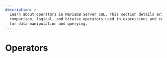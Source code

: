 ```yaml
---
description: >-
  Learn about operators in MariaDB Server SQL. This section details arithmetic,
  comparison, logical, and bitwise operators used in expressions and conditions
  for data manipulation and querying.
---
```


# Operators

